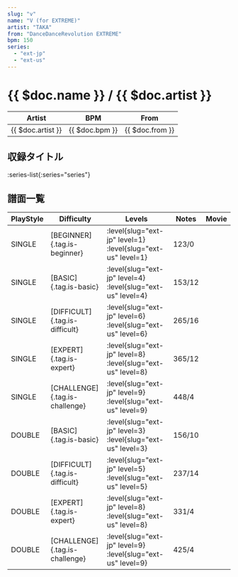 ```yaml
---
slug: "v"
name: "V (for EXTREME)"
artist: "TAKA"
from: "DanceDanceRevolution EXTREME"
bpm: 150
series:
  - "ext-jp"
  - "ext-us"
---
```


# {{ $doc.name }} / {{ $doc.artist }}

|Artist|BPM|From|
|------|---|----|
|{{ $doc.artist }}|{{ $doc.bpm }}|{{ $doc.from }}|

## 収録タイトル

:series-list{:series="series"}

## 譜面一覧

|PlayStyle|Difficulty|Levels|Notes|Movie|
|---------|----------|------|-----|-----|
|SINGLE|[BEGINNER]{.tag.is-beginner}|<div class="field is-grouped is-grouped-multiline"> :level{slug="ext-jp" level=1} :level{slug="ext-us" level=1}</div>|123/0||
|SINGLE|[BASIC]{.tag.is-basic}|<div class="field is-grouped is-grouped-multiline"> :level{slug="ext-jp" level=4} :level{slug="ext-us" level=4}</div>|153/12||
|SINGLE|[DIFFICULT]{.tag.is-difficult}|<div class="field is-grouped is-grouped-multiline"> :level{slug="ext-jp" level=6} :level{slug="ext-us" level=6}</div>|265/16||
|SINGLE|[EXPERT]{.tag.is-expert}|<div class="field is-grouped is-grouped-multiline"> :level{slug="ext-jp" level=8} :level{slug="ext-us" level=8}</div>|365/12||
|SINGLE|[CHALLENGE]{.tag.is-challenge}|<div class="field is-grouped is-grouped-multiline"> :level{slug="ext-jp" level=9} :level{slug="ext-us" level=9}</div>|448/4||
|DOUBLE|[BASIC]{.tag.is-basic}|<div class="field is-grouped is-grouped-multiline"> :level{slug="ext-jp" level=3} :level{slug="ext-us" level=3}</div>|156/10||
|DOUBLE|[DIFFICULT]{.tag.is-difficult}|<div class="field is-grouped is-grouped-multiline"> :level{slug="ext-jp" level=5} :level{slug="ext-us" level=5}</div>|237/14||
|DOUBLE|[EXPERT]{.tag.is-expert}|<div class="field is-grouped is-grouped-multiline"> :level{slug="ext-jp" level=8} :level{slug="ext-us" level=8}</div>|331/4||
|DOUBLE|[CHALLENGE]{.tag.is-challenge}|<div class="field is-grouped is-grouped-multiline"> :level{slug="ext-jp" level=9} :level{slug="ext-us" level=9}</div>|425/4||
